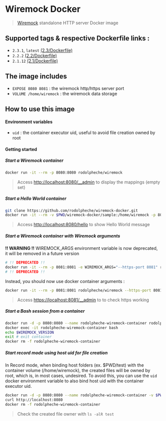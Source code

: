 # Wiremock Docker

> [Wiremock](http://wiremock.org) standalone HTTP server Docker image

## Supported tags & respective Dockerfile links :

- `2.3.1`, `latest` [(2.3/Dockerfile)](https://github.com/rodolpheche/wiremock-docker/blob/2.3.1/Dockerfile)
- `2.2.2` [(2.2/Dockerfile)](https://github.com/rodolpheche/wiremock-docker/blob/2.2.2/Dockerfile)
- `2.1.12` [(2.1/Dockerfile)](https://github.com/rodolpheche/wiremock-docker/blob/2.1.12/Dockerfile)

## The image includes

- `EXPOSE 8080 8081` : the wiremock http/https server port
- `VOLUME /home/wiremock` : the wiremock data storage

## How to use this image

#### Environment variables

- `uid` : the container executor uid, useful to avoid file creation owned by root

#### Getting started

##### Start a Wiremock container

```sh
docker run -it --rm -p 8080:8080 rodolpheche/wiremock
```

> Access [http://localhost:8080/__admin](http://localhost:8080/__admin) to display the mappings (empty set)

##### Start a Hello World container

```sh
git clone https://github.com/rodolpheche/wiremock-docker.git
docker run -it --rm -v $PWD/wiremock-docker/sample:/home/wiremock -p 8080:8080 rodolpheche/wiremock
```

> Access [http://localhost:8080/hello](http://localhost:8080/hello) to show Hello World message

##### Start a Wiremock container with Wiremock arguments

**!! WARNING !!** WIREMOCK_ARGS environment variable is now deprecated, it will be removed in a future version

```sh
# !! DEPRECATED !!
docker run -it --rm -p 8081:8081 -e WIREMOCK_ARGS="--https-port 8081" rodolpheche/wiremock
# !! DEPRECATED !!
```

Instead, you should now use docker container arguments :

```sh
docker run -it --rm -p 8081:8081 rodolpheche/wiremock --https-port 8081 --verbose
```

> Access [https://localhost:8081/__admin](https://localhost:8081/__admin) to to check https working

##### Start a Bash session from a container

```sh
docker run -d -p 8080:8080 --name rodolpheche-wiremock-container rodolpheche/wiremock
docker exec -it rodolpheche-wiremock-container bash
echo $WIREMOCK_VERSION
exit # exit container
docker rm -f rodolpheche-wiremock-container
```



##### Start record mode using host uid for file creation

In Record mode, when binding host folders (ex. $PWD/test) with the container volume (/home/wiremock), the created files will be owned by root, which is, in most cases, undesired.
To avoid this, you can use the `uid` docker environment variable to also bind host uid with the container executor uid.

```sh
docker run -d -p 8080:8080 --name rodolpheche-wiremock-container -v $PWD/test:/home/wiremock -e uid=$(id -u) rodolpheche/wiremock --proxy-all="http://registry.hub.docker.com" --record-mappings --verbose
curl http://localhost:8080
docker rm -f rodolpheche-wiremock-container
```

> Check the created file owner with `ls -alR test`
 
